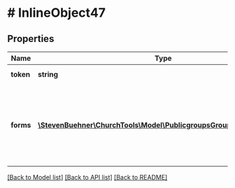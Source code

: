 # # InlineObject47

## Properties

Name | Type | Description | Notes
------------ | ------------- | ------------- | -------------
**token** | **string** | The sign up token. |
**forms** | [**\StevenBuehner\ChurchTools\Model\PublicgroupsGroupIdSignupForms[]**](PublicgroupsGroupIdSignupForms.md) | A list of form data containing a form object for each person that should be signed up. |

[[Back to Model list]](../../README.md#models) [[Back to API list]](../../README.md#endpoints) [[Back to README]](../../README.md)
